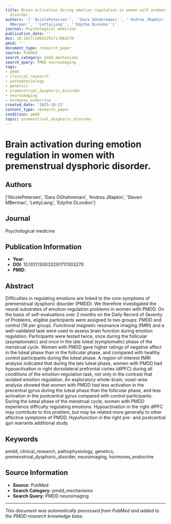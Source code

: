 ```yaml
---
title: Brain activation during emotion regulation in women with premenstrual dysphoric
  disorder.
authors: '[''NicolePetersen'', ''Dara GGhahremani'', ''Andrea JRapkin'', ''Steven
  MBerman'', ''LettyLiang'', ''Edythe DLondon'']'
journal: Psychological medicine
publication_date: ''
doi: 10.1017/S0033291717003270
pmid: ''
document_type: research_paper
source: PubMed
search_category: pmdd_mechanisms
search_query: PMDD neuroimaging
tags:
- pmdd
- clinical_research
- pathophysiology
- genetics
- premenstrual_dysphoric_disorder
- neuroimaging
- hormones_endocrine
created_date: '2025-10-21'
content_type: research_paper
condition: pmdd
topic: premenstrual_dysphoric_disorder
---
```


# Brain activation during emotion regulation in women with premenstrual dysphoric disorder.

## Authors
['NicolePetersen', 'Dara GGhahremani', 'Andrea JRapkin', 'Steven MBerman', 'LettyLiang', 'Edythe DLondon']

## Journal
Psychological medicine

## Publication Information
- **Year**: 
- **DOI**: 10.1017/S0033291717003270
- **PMID**: 

## Abstract
Difficulties in regulating emotions are linked to the core symptoms of premenstrual dysphoric disorder (PMDD). We therefore investigated the neural substrates of emotion-regulation problems in women with PMDD. On the basis of self-evaluations over 2 months on the Daily Record of Severity of Problems, eligible participants were assigned to two groups: PMDD and control (18 per group). Functional magnetic resonance imaging (fMRI) and a well-validated task were used to assess brain function during emotion regulation. Participants were tested twice, once during the follicular (asymptomatic) and once in the late luteal (symptomatic) phase of the menstrual cycle. Women with PMDD gave higher ratings of negative affect in the luteal phase than in the follicular phase, and compared with healthy control participants during the luteal phase. A region-of-interest fMRI analysis indicated that during the late luteal phase, women with PMDD had hypoactivation in right dorsolateral prefrontal cortex (dlPFC) during all conditions of the emotion-regulation task, not only in the contrast that isolated emotion regulation. An exploratory whole-brain, voxel-wise analysis showed that women with PMDD had less activation in the precentral gyrus during the luteal phase than the follicular phase, and less activation in the postcentral gyrus compared with control participants. During the luteal phase of the menstrual cycle, women with PMDD experience difficulty regulating emotions. Hypoactivation in the right dlPFC may contribute to this problem, but may be related more generally to other affective symptoms of PMDD. Hypofunction in the right pre- and postcentral gyri warrants additional study.

## Keywords
pmdd, clinical_research, pathophysiology, genetics, premenstrual_dysphoric_disorder, neuroimaging, hormones_endocrine

## Source Information
- **Source**: PubMed
- **Search Category**: pmdd_mechanisms
- **Search Query**: PMDD neuroimaging

---
*This document was automatically processed from PubMed and added to the PMDD research knowledge base.*
